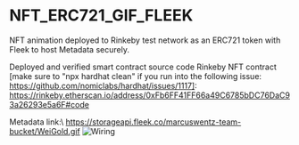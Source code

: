 # NFT_ERC721_GIF_FLEEK

NFT animation deployed to Rinkeby test network as an ERC721 token with Fleek to host Metadata securely. 

Deployed and verified smart contract source code Rinkeby NFT contract [make sure to "npx hardhat clean" if you run into the following issue: https://github.com/nomiclabs/hardhat/issues/1117]:  
https://rinkeby.etherscan.io/address/0xFb6FF41FF66a49C6785bDC76DaC93a26293e5a6F#code

Metadata link:\ 
https://storageapi.fleek.co/marcuswentz-team-bucket/WeiGold.gif
<img src="https://github.com/MarcusWentz/WeiGold/blob/main/Images/WeiGold.gif" alt="Wiring"/>


